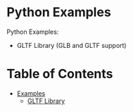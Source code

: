 # Python Examples

Python Examples:
* GLTF Library (GLB and GLTF support)

# Table of Contents

* [Examples](#examples)
  * [GLTF Library](#gltflib)

